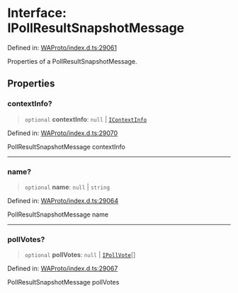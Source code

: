 # Interface: IPollResultSnapshotMessage

Defined in: [WAProto/index.d.ts:29061](https://github.com/Fokusdotid/Baileys/blob/a954da2ee3c892812cf9528a5a214092693c872f/WAProto/index.d.ts#L29061)

Properties of a PollResultSnapshotMessage.

## Properties

### contextInfo?

> `optional` **contextInfo**: `null` \| [`IContextInfo`](../../../interfaces/IContextInfo.md)

Defined in: [WAProto/index.d.ts:29070](https://github.com/Fokusdotid/Baileys/blob/a954da2ee3c892812cf9528a5a214092693c872f/WAProto/index.d.ts#L29070)

PollResultSnapshotMessage contextInfo

***

### name?

> `optional` **name**: `null` \| `string`

Defined in: [WAProto/index.d.ts:29064](https://github.com/Fokusdotid/Baileys/blob/a954da2ee3c892812cf9528a5a214092693c872f/WAProto/index.d.ts#L29064)

PollResultSnapshotMessage name

***

### pollVotes?

> `optional` **pollVotes**: `null` \| [`IPollVote`](../namespaces/PollResultSnapshotMessage/interfaces/IPollVote.md)[]

Defined in: [WAProto/index.d.ts:29067](https://github.com/Fokusdotid/Baileys/blob/a954da2ee3c892812cf9528a5a214092693c872f/WAProto/index.d.ts#L29067)

PollResultSnapshotMessage pollVotes
